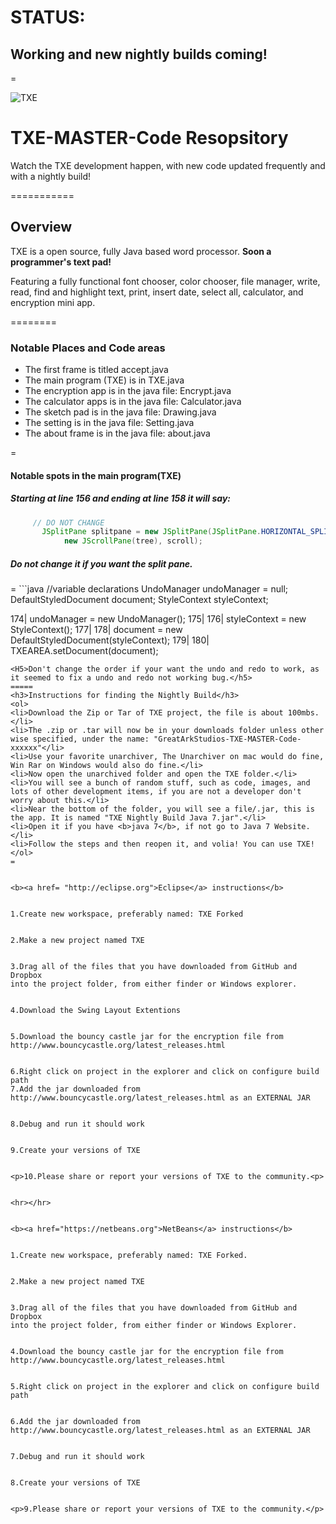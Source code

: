 <h1><b>STATUS:</b></h1><h2>Working and new nightly builds coming!</h2>
=

![TXE](http://greatarkstudios.weebly.com/uploads/1/3/0/5/13052964/6677706.png?481 "TXE")

TXE-MASTER-Code Resopsitory 
===============

Watch the TXE development happen, with new code updated frequently and with a nightly build!

===========
<h2>Overview</h2>
<p>TXE is a open source, fully Java based word processor. <b>Soon a programmer's text pad!</b></p>
<p>Featuring a fully functional font chooser, color chooser, file manager, write, read, find and highlight text, print, insert date, select all, calculator, and encryption mini app.</p>
========
<h3>Notable Places and Code areas</h3>
<ul>
<li>The first frame is titled accept.java</li>
<li>The main program (TXE) is in TXE.java</li>
<li>The encryption app is in the java file: Encrypt.java</li>
<li>The calculator apps is in the java file: Calculator.java</li>
<li>The sketch pad is in the java file: Drawing.java </li>
<li>The setting is in the java file: Setting.java </li>
<li>The about frame is in the java file: about.java</li>
</ul>
=
<H4><b>Notable spots in the main program(TXE)</b></h4>


<H5>Starting at line 156 and ending at line 158 it will say:</h5>

```java
	 // DO NOT CHANGE
       JSplitPane splitpane = new JSplitPane(JSplitPane.HORIZONTAL_SPLIT,
			new JScrollPane(tree), scroll);

```
<H5>Do not change it if you want the split pane.</h5>
=
```java
              //variable declarations 
	      UndoManager undoManager = null;
	      DefaultStyledDocument document;
              StyleContext styleContext;


174|		undoManager = new UndoManager();
175|
176|		styleContext = new StyleContext();
177|
178|          document = new DefaultStyledDocument(styleContext);
179|
180|		TXEAREA.setDocument(document);
```
<H5>Don't change the order if your want the undo and redo to work, as it seemed to fix a undo and redo not working bug.</h5>
=====
<h3>Instructions for finding the Nightly Build</h3>
<ol>
<li>Download the Zip or Tar of TXE project, the file is about 100mbs.</li>
<li>The .zip or .tar will now be in your downloads folder unless other wise specified, under the name: "GreatArkStudios-TXE-MASTER-Code-xxxxxx"</li>
<li>Use your favorite unarchiver, The Unarchiver on mac would do fine, Win Rar on Windows would also do fine.</li>
<li>Now open the unarchived folder and open the TXE folder.</li>
<li>You will see a bunch of random stuff, such as code, images, and lots of other development items, if you are not a developer don't worry about this.</li>
<li>Near the bottom of the folder, you will see a file/.jar, this is the app. It is named "TXE Nightly Build Java 7.jar".</li> 
<li>Open it if you have <b>java 7</b>, if not go to Java 7 Website.</li>
<li>Follow the steps and then reopen it, and volia! You can use TXE!
</ol>
=


<b><a href= "http://eclipse.org">Eclipse</a> instructions</b>


1.Create new workspace, preferably named: TXE Forked


2.Make a new project named TXE 


3.Drag all of the files that you have downloaded from GitHub and Dropbox 
into the project folder, from either finder or Windows explorer.


4.Download the Swing Layout Extentions 


5.Download the bouncy castle jar for the encryption file from http://www.bouncycastle.org/latest_releases.html 


6.Right click on project in the explorer and click on configure build path
7.Add the jar downloaded from http://www.bouncycastle.org/latest_releases.html as an EXTERNAL JAR


8.Debug and run it should work


9.Create your versions of TXE 


<p>10.Please share or report your versions of TXE to the community.<p>


<hr></hr>


<b><a href="https://netbeans.org">NetBeans</a> instructions</b>


1.Create new workspace, preferably named: TXE Forked.


2.Make a new project named TXE


3.Drag all of the files that you have downloaded from GitHub and Dropbox 
into the project folder, from either finder or Windows Explorer.


4.Download the bouncy castle jar for the encryption file from http://www.bouncycastle.org/latest_releases.html 


5.Right click on project in the explorer and click on configure build path


6.Add the jar downloaded from http://www.bouncycastle.org/latest_releases.html as an EXTERNAL JAR


7.Debug and run it should work


8.Create your versions of TXE 


<p>9.Please share or report your versions of TXE to the community.</p>
